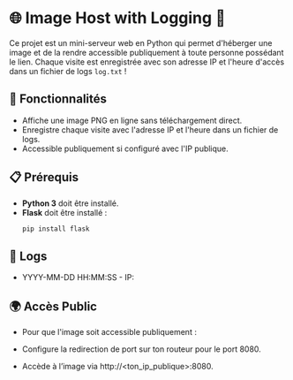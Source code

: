 # 🌐 Image Host with Logging 📸

Ce projet est un mini-serveur web en Python qui permet d'héberger une image et de la rendre accessible publiquement à toute personne possédant le lien. Chaque visite est enregistrée avec son adresse IP et l'heure d'accès dans un fichier de logs `log.txt` ! 

## 🚀 Fonctionnalités

- Affiche une image PNG en ligne sans téléchargement direct.
- Enregistre chaque visite avec l'adresse IP et l'heure dans un fichier de logs.
- Accessible publiquement si configuré avec l'IP publique.

## 📋 Prérequis

- **Python 3** doit être installé.
- **Flask** doit être installé :
  ```bash
  pip install flask


## 📝 Logs
- YYYY-MM-DD HH:MM:SS - IP: <adresse IP>

## 🌍 Accès Public
- Pour que l'image soit accessible publiquement :

- Configure la redirection de port sur ton routeur pour le port 8080.
- Accède à l’image via http://<ton_ip_publique>:8080.

